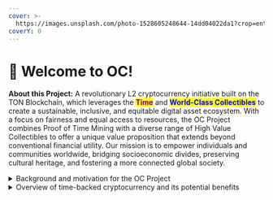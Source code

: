 ```yaml
---
cover: >-
  https://images.unsplash.com/photo-1528605248644-14dd04022da1?crop=entropy&cs=tinysrgb&fm=jpg&ixid=MnwxOTcwMjR8MHwxfHNlYXJjaHwxMHx8dGVhbSUyMG9mJTIwcGVvcGxlfGVufDB8fHx8MTY2MDMxNzQzNg&ixlib=rb-1.2.1&q=80
coverY: 0
---
```


# 👋 Welcome to OC!

**About this Project:** A revolutionary L2 cryptocurrency initiative built on the TON Blockchain, which leverages the <mark style="color:purple;">**Time**</mark> and <mark style="color:blue;">**World-Class Collectibles**</mark> to create a sustainable, inclusive, and equitable digital asset ecosystem. With a focus on fairness and equal access to resources, the OC Project combines Proof of Time Mining with a diverse range of High Value Collectibles to offer a unique value proposition that extends beyond conventional financial utility. Our mission is to empower individuals and communities worldwide, bridging socioeconomic divides, preserving cultural heritage, and fostering a more connected global society.

<details>

<summary>Background and motivation for the OC Project</summary>

The OC Project was conceived to address the growing global concerns about wealth inequality, financial inclusion, and the need for an alternative financial system that values the most precious and universal resource we possess: time. In a world where the distribution of wealth is heavily skewed, the need for a more equitable approach to resource allocation is evident. This innovative project aims to redefine the concept of value by linking it directly to the time individuals contribute to society, and to world-class collectibles, thereby creating an inclusive, egalitarian, and value-preserving financial system.

Traditional financial systems often cater to the privileged and wealthy, leaving billions of people worldwide with limited access to essential financial services. This lack of access perpetuates a vicious cycle of poverty and stifles economic growth, preventing these individuals from improving their lives and contributing to the global economy. The OC Project aims to disrupt this status quo by providing a new avenue for financial access, leveraging the potential of blockchain technology to create an inclusive, transparent, and secure financial ecosystem.

The OC Project is built on the premise that every person has equal access to TIME, regardless of their background or economic standing. By utilizing a Proof of Time concept, the project aims to create a decentralized platform where individuals can mine OC tokens based on the time they spend contributing to society. These tokens can then be used to stake and participate in various activities, such as voting and decision-making, which were previously only accessible to a select few.

Furthermore, the OC Project incorporates collectibles, which serve as the fundamental building blocks of the ecosystem. By inviting benevolent collectible owners to donate their precious assets, the project assigns inherent value to the OC tokens, connecting them to real-world, valuable assets. This unique approach not only gives the tokens inherent worth but also creates an engaging and dynamic mining experience for participants.

As an ultimate store of value, OC tokens are backed by both time, the most precious commodity, and world-class collectibles. This dual backing ensures that OC tokens can effectively preserve the value of wealth, in addition to offering their core utilities such as staking and participation in the OC ecosystem. The versatility and value-preserving nature of OC tokens set them apart from traditional financial instruments and make them an attractive option for users looking for long-term, stable investment opportunities.

In summary, the motivation behind the OC Project is to create a more equitable and inclusive financial system that values everyone's time equally and preserves the value of wealth, regardless of their social status or financial standing. By leveraging the power of blockchain technology, the innovative concept of time-backed currency, and the backing of world-class collectibles, the OC Project aims to empower individuals, promote fairness, and ultimately contribute to a more just and balanced global economy.

</details>

<details>

<summary>Overview of time-backed cryptocurrency and its potential benefits</summary>

A time-backed cryptocurrency is a novel form of digital currency that derives its value from the concept of time. It challenges the traditional notions of value in financial systems by placing the importance on an individual's time as a universal and equitable resource. By attributing value to time, time-backed cryptocurrencies aim to promote a more inclusive and egalitarian economic model that is accessible to all individuals, regardless of their socio-economic background.

There are several potential benefits associated with time-backed cryptocurrencies, which include:

1. Democratization of value creation: Time-backed cryptocurrencies allow users to generate value through their time and contributions to the network, fostering an environment where individuals from all walks of life can participate in the economy. This democratization of value creation leads to more opportunities for financial inclusion, especially for those who are traditionally underserved by the current financial system.
2. Intrinsic value: Time is an inherently scarce and precious resource, as everyone has a limited amount of it in their lives. By tying the value of the cryptocurrency to time, the intrinsic value of the token is ensured, making it less susceptible to speculative price fluctuations and establishing it as a more stable store of value.
3. Encouraging long-term thinking and planning: Time-backed cryptocurrencies promote a focus on long-term goals and sustainability, as users need to dedicate time to mine and accumulate tokens. This shift in perspective encourages individuals to think beyond short-term gains and consider the long-term consequences of their actions, fostering a more responsible and sustainable economy.
4. Incentivizing participation and contribution: By rewarding users for the time they spend on the network, time-backed cryptocurrencies incentivize active participation and collaboration within the ecosystem. This encourages users to contribute their skills, knowledge, and expertise to the community, driving innovation and development in various sectors.
5. Fair wealth distribution: Time-backed cryptocurrencies facilitate a more equitable distribution of wealth by allowing users to generate value based on their time and effort. This approach reduces the gap between the rich and the poor and promotes social and economic equality by enabling people from all backgrounds to participate in the global economy.
6. Enhanced transparency and security: Time-backed cryptocurrencies are typically built on blockchain technology, which ensures that transactions are secure, transparent, and immutable. This trustless environment allows users to transact with confidence, reducing the risk of fraud and promoting a more efficient and reliable financial system.

In summary, time-backed cryptocurrencies have the potential to reshape the current financial landscape by placing emphasis on the value of time and promoting a more inclusive and fair economic model. Through the democratization of value creation, intrinsic value, long-term thinking, incentivized participation, fair wealth distribution, and enhanced transparency and security, time-backed cryptocurrencies hold great promise in addressing the challenges faced by traditional financial systems and offering innovative solutions for a more just and balanced global economy.

</details>
